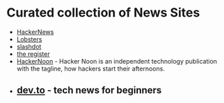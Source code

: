 # Curated collection of News Sites

- [HackerNews](https://news.ycombinator.com/)
- [Lobsters](https://lobste.rs)
- [slashdot](https://slashdot.org/)
- [the register](https://www.theregister.co.uk/)
- [HackerNoon](https://hackernoon.com/) -  Hacker Noon is an independent
technology publication with the tagline, how hackers start their afternoons.
- [dev.to](https://dev.to)  - tech news for beginners
  - 